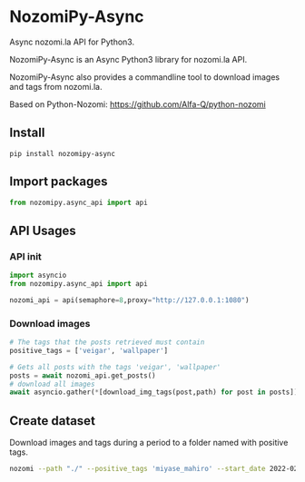 # NozomiPy-Async
Async nozomi.la API for Python3.

NozomiPy-Async is an Async Python3 library for nozomi.la API.

NozomiPy-Async also provides a commandline tool to download images and tags from nozomi.la.

Based on Python-Nozomi: https://github.com/Alfa-Q/python-nozomi

## Install
```
pip install nozomipy-async
```

## Import packages
```python
from nozomipy.async_api import api
```

## API Usages
### API init
```python
import asyncio
from nozomipy.async_api import api

nozomi_api = api(semaphore=8,proxy="http://127.0.0.1:1080")
```

### Download images
```python
# The tags that the posts retrieved must contain
positive_tags = ['veigar', 'wallpaper']

# Gets all posts with the tags 'veigar', 'wallpaper'
posts = await nozomi_api.get_posts()
# download all images
await asyncio.gather(*[download_img_tags(post,path) for post in posts])
```

## Create dataset
Download images and tags during a period to a folder named with positive tags.
```bash
nozomi --path "./" --positive_tags 'miyase_mahiro' --start_date 2022-02-22 --end_date 2022-01-22 --num_process=8 --proxy http://127.0.0.1:7890
```